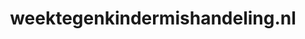 ---
layout: post
title:  "weektegenkindermishandeling.nl"
internal_url:  "/dutchgov/weektegenkindermishandeling.nl.html"
categories: dutchgov
---